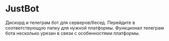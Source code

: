 # JustBot
Дискорд и телеграм бот для серверов/бесед.
Перейдите в соответствующую папку для нужной платформы.
Функционал телеграм бота несколько урезан в связи с особенностями платформы.
